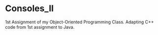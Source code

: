 # Consoles_II
1st Assignment of my Object-Oriented Programming Class. 
Adapting C++ code from 1st assignment to Java.
